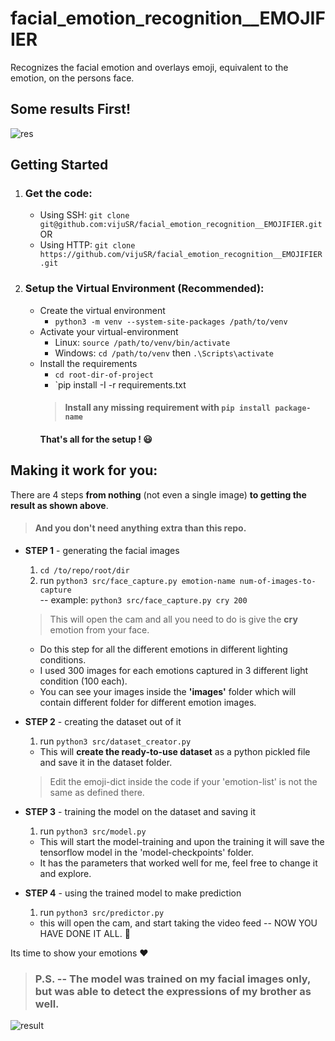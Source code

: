 # facial_emotion_recognition__EMOJIFIER
Recognizes the facial emotion and overlays emoji, equivalent to the emotion, on the persons face.  

## Some results First!  
![res](https://user-images.githubusercontent.com/20581741/46920875-34492e00-d012-11e8-81ac-fb9a69a40a57.gif)  

## Getting Started
1. ### Get the code:
    - Using SSH: `git clone git@github.com:vijuSR/facial_emotion_recognition__EMOJIFIER.git`  
    OR  
    - Using HTTP: `git clone https://github.com/vijuSR/facial_emotion_recognition__EMOJIFIER.git`

1. ### Setup the Virtual Environment (Recommended):
    - Create the virtual environment
        - `python3 -m venv --system-site-packages /path/to/venv`  
    - Activate your virtual-environment
        - Linux: `source /path/to/venv/bin/activate`
        - Windows: `cd /path/to/venv` then `.\Scripts\activate`  
    - Install the requirements
        - `cd root-dir-of-project`
        - `pip install -I -r requirements.txt
        > #### Install any missing requirement with `pip install package-name`  
        #### That's all for the setup ! :smiley: 

## Making it work for you:  

There are 4 steps **from nothing** (not even a single image) **to getting the result as shown above**.  
> #### And you don't need anything extra than this repo.  

- **STEP 1** - generating the facial images 
    1. `cd /to/repo/root/dir`  
    1. run `python3 src/face_capture.py emotion-name num-of-images-to-capture`   
    -- example: `python3 src/face_capture.py cry 200`
    > This will open the cam and all you need to do is give the **cry** emotion from your face.
    - Do this step for all the different emotions in different lighting conditions.
    - I used 300 images for each emotions captured in 3 different light condition (100  each).
    - You can see your images inside the **'images'** folder which will contain different folder for different emotion images.
    
- **STEP 2** - creating the dataset out of it  
    1. run `python3 src/dataset_creator.py`
    - This will **create the ready-to-use dataset** as a python pickled file and save it in the dataset folder.
    > Edit the emoji-dict inside the code if your 'emotion-list' is not the same as defined there.  
    
- **STEP 3** - training the model on the dataset and saving it  
    1. run `python3 src/model.py`
    - This will start the model-training and upon the training it will save the tensorflow model in the 'model-checkpoints' folder.  
    - It has the parameters that worked well for me, feel free to change it and explore.  
    
- **STEP 4** - using the trained model to make prediction  
    1. run `python3 src/predictor.py`
    - this will open the cam, and start taking the video feed -- NOW YOU HAVE DONE IT ALL. :clap:  
    
Its time to show your emotions :heart:

> ### P.S. -- The model was trained on my facial images only, but was able to detect the expressions of my brother as well.  
![result](https://user-images.githubusercontent.com/20581741/46920764-a4ef4b00-d010-11e8-943e-79623139d073.gif)
